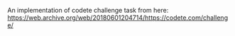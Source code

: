 An implementation of codete challenge task from here: https://web.archive.org/web/20180601204714/https://codete.com/challenge/
